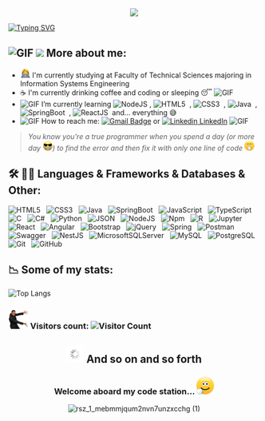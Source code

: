 <div align="center">
<img src="https://rishavanand.github.io/static/images/greetings.gif" align="center" style="width: 35%" /> </div>

[![Typing SVG](https://readme-typing-svg.herokuapp.com?color=%23FF1515&center=true&vCenter=true&width=1000&height=100&lines=My+name+is+Kristijan+Sto%S%I%C4%87...;Nice+to+meet+you!+%F0%9F%98%81)](https://git.io/typing-svg)
## <img alt="GIF" src="https://github.com/seanprashad/slackmoji/blob/master/emoji/blob/blob-sun-glasses-gif.gif" width="35vw" /> <img src="https://raw.githubusercontent.com/MartinHeinz/MartinHeinz/master/wave.gif" width="30px"> More about me:

- <img alt="GIF" src="https://github.com/Denver-Devs/emojis/blob/main/the_goods/woman-with-computer:.png" width="20vw" /> I'm currently studying at Faculty of Technical Sciences majoring in Information Systems Engineering
- :coffee: I'm currently drinking coffee and coding or sleeping :sleeping:
<img alt="GIF" src="https://raw.githubusercontent.com/mayankchaudhary26/Cool-Readme-ideas/master/data/coffee.gif" width="150vw" /> </div>
- <img alt="GIF" src="https://github.com/SP-XD/SP-XD/blob/main/images/Developer.gif?ref=https://githubhelp.com" width="25vw" /> I’m currently learning ![NodeJS](https://img.shields.io/badge/NODEJS-339933.svg?&style=flat&logo=node.js&logoColor=white)&nbsp;, ![HTML5](https://img.shields.io/badge/-HTML5-black?logo=html5&style=social)&nbsp;&nbsp;, ![CSS3](https://img.shields.io/badge/-CSS3-black?logo=css3&style=social)&nbsp;&nbsp;, ![Java](https://img.shields.io/badge/-Java-black?logo=java&style=social)&nbsp;&nbsp;, ![SpringBoot](https://img.shields.io/badge/Spring_Boot-F2F4F9?logo=spring-boot&style=social)&nbsp;&nbsp;, ![ReactJS](https://img.shields.io/badge/React-20232A?style=for-the-badge&logo=react&logoColor=61DAFB)&nbsp; and... everything :sweat_smile:
- <img alt="GIF" src="https://raw.githubusercontent.com/SP-XD/SP-XD/main/images/letterbox.gif" width="30vw" /> How to reach me: [![Gmail Badge](https://img.shields.io/badge/-andrijanapapic98@gmail.com-c14438?style=flat-square&logo=Gmail&logoColor=white&link=mailto:andrijanapapic98@gmail.com)](mailto:andrijanapapic98@gmail.com) or [![Linkedin](https://i.stack.imgur.com/gVE0j.png) LinkedIn](https://www.linkedin.com/in/andrijana-papi%C4%87-7b3643227/) <img alt="GIF" src="https://github.com/TheDudeThatCode/TheDudeThatCode/blob/master/Assets/Handshake.gif" width="45vw" />

> *You know you're a true programmer when you spend a day (or more day <img alt="GIF" src="https://github.com/Denver-Devs/emojis/blob/main/the_goods/cool-crying:.png" width="20vw" />) to find the error and then fix it with only one line of code <img alt="GIF" src="https://github.com/Denver-Devs/emojis/blob/main/the_goods/slowclap:.gif" width="20vw" />*

 ## 🛠️ 👩‍💻 Languages & Frameworks & Databases & Other:

![HTML5](https://img.shields.io/badge/-HTML5-black?logo=html5&style=social)&nbsp;&nbsp;
![CSS3](https://img.shields.io/badge/-CSS3-black?logo=css3&style=social)&nbsp;&nbsp;
![Java](https://img.shields.io/badge/-Java-black?logo=java&style=social)&nbsp;&nbsp;
![SpringBoot](https://img.shields.io/badge/Spring_Boot-F2F4F9?logo=spring-boot&style=social)&nbsp;&nbsp;
![JavaScript](https://img.shields.io/badge/-JavaScript-black?logo=javascript&style=social)&nbsp;&nbsp;
![TypeScript](https://img.shields.io/badge/TypeScript-007ACC?logo=typescript&style=social)&nbsp;&nbsp;
![C](https://img.shields.io/badge/C-00599C?logo=c&style=social)&nbsp;&nbsp;
![C#](https://img.shields.io/badge/C%23-239120?logo=c-sharp&style=social)&nbsp;&nbsp;
![Python](https://img.shields.io/badge/-Python-black?logo=Python&style=social)&nbsp;&nbsp;
![JSON](https://img.shields.io/badge/json-5E5C5C?logo=json&style=social)&nbsp;&nbsp;
![NodeJS](https://img.shields.io/badge/Node.js-339933?logo=nodedotjs&style=social)&nbsp;&nbsp;
![Npm](https://img.shields.io/badge/npm-CB3837?logo=npm&style=social)&nbsp;&nbsp;
![R](https://img.shields.io/badge/R-276DC3?logo=r&style=social)&nbsp;&nbsp;
![Jupyter](https://img.shields.io/badge/Jupyter-F37626.svg?logo=Jupyter&style=social)&nbsp;&nbsp;
![React](https://img.shields.io/badge/React-20232A?logo=react&logoColor=61DAFB&style=social)&nbsp;&nbsp;
![Angular](https://img.shields.io/badge/Angular-DD0031?logo=angular&style=social)&nbsp;&nbsp;
![Bootstrap](https://img.shields.io/badge/-Bootstrap-black?logo=bootstrap&style=social)&nbsp;&nbsp;
![jQuery](https://img.shields.io/badge/-jQuery-black?logo=jquery&style=social)&nbsp;&nbsp;
![Spring](https://img.shields.io/badge/-Spring%20Framework-black?logo=spring&style=social)&nbsp;&nbsp;
![Postman](https://img.shields.io/badge/Postman-FF6C37?logo=Postman&style=social)&nbsp;&nbsp;
![Swagger](https://img.shields.io/badge/Swagger-85EA2D?&logo=Swagger&style=social)&nbsp;&nbsp;
![NestJS](https://img.shields.io/badge/NESTJS-E0234E.svg?logo=nestjs&style=social)&nbsp;&nbsp;
![MicrosoftSQLServer](https://img.shields.io/badge/Microsoft%20SQL%20Server-CC2927?logo=microsoft%20sql%20server&style=social)&nbsp;&nbsp;
![MySQL](https://img.shields.io/badge/-MySQL-black?logo=mysql&style=social)&nbsp;&nbsp;
![PostgreSQL](https://img.shields.io/badge/PostgreSQL-316192?logo=postgresql&style=social)&nbsp;&nbsp;
![Git](https://img.shields.io/badge/-Git-black?logo=git&style=social)&nbsp;&nbsp;
![GitHub](https://img.shields.io/badge/-GitHub-black?logo=github&style=social)&nbsp;&nbsp;

 ## 📉 Some of my stats:

![Top Langs](https://github-readme-stats.vercel.app/api/top-langs/?username=KristijanStosic&exclude_repo=PPPO-2022-Segmentacija,Cinema-Project&theme=dracula)

### <img alt="GIF" src="https://github.com/Denver-Devs/emojis/blob/main/the_goods/will-smith-presents:.png" width="40vw" /> Visitors count: ![Visitor Count](https://profile-counter.glitch.me/KristijanStosic/count.svg)



<h2 align="center"> <img alt="GIF" src="https://github.com/Denver-Devs/emojis/blob/main/the_goods/waiting:.gif" width="35vw" /> And so on and so forth </h2>
<h3 align="center">
Welcome aboard my code station... <img alt="GIF" src="https://github.com/Denver-Devs/emojis/blob/main/the_goods/hellobro:.gif" width="35vw" /> </h3>    
<div align="center">

![rsz_1_mebmmjqum2nvn7unzxcchg (1)](https://user-images.githubusercontent.com/61964257/145493553-a9e99055-70d5-4acd-bb78-405de202a02d.jpg) </div>
